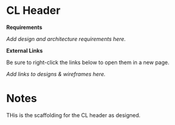 # **CL Header**

**Requirements**

*Add design and architecture requirements here.*

**External Links**

Be sure to right-click the links below to open them in a new page.

*Add links to designs & wireframes here.*


# **Notes**

THis is the scaffolding for the CL header as designed.
